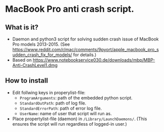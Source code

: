 # MacBook Pro anti crash script.
## What is it?
- Daemon and python3 script for solving sudden crash issue of MacBook Pro models 2013-2015. (See https://www.reddit.com/r/mac/comments/9pyort/apple_macbook_pro_sudden_crash_fix_for_models/ for details.)
- Based on https://www.notebookservice030.de/downloads/mbp/MBP-Anti-CrashLevel1.dmg

## How to install
- Edit follwing keys in properylist-file:
  - `ProgramArguments`: path of the embedded python script.
  - `StandardOutPath`: path of log file.
  - `StandardErrorPath`: path of error log file.
  - `UserName`: name of user that script will run as.
- Place propertylist-file (daemon) in `/Library/LaunchDaemons/`. (This ensures the script will run regardless of logged-in user.)
